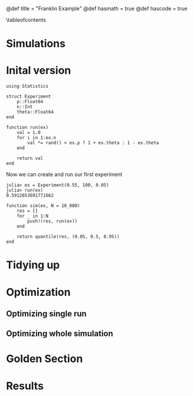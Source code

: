 @def title = "Franklin Example"
@def hasmath = true
@def hascode = true

\tableofcontents

# Simulations

# Inital version

```
using Statistics

struct Experiment
    p::Float64
    n::Int
    theta::Float64
end

function run(ex)
    val = 1.0
    for i in 1:ex.n
        val *= rand() < ex.p ? 1 + ex.theta : 1 - ex.theta
    end
    
    return val
end
```

Now we can create and run our first experiment

```
julia> ex = Experiment(0.55, 100, 0.05)
julia> run(ex)
0.5912653691771662
```

```
function sim(ex, N = 10_000)
    res = []
    for _ in 1:N
        push!(res, run(ex))
    end
    
    return quantile(res, (0.05, 0.5, 0.95))
end
```

# Tidying up


# Optimization

## Optimizing single run

## Optimizing whole simulation

# Golden Section

# Results

